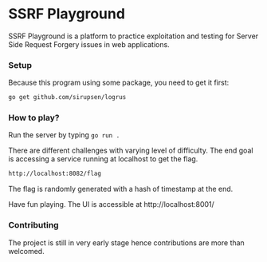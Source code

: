 # SSRF Playground

SSRF Playground is a platform to practice exploitation and testing for Server Side Request Forgery issues in web applications.

### Setup

Because this program using some package, you need to get it first:
```bash
go get github.com/sirupsen/logrus
```

### How to play?

Run the server by typing `go run .`

There are different challenges with varying level of difficulty. The end goal is accessing a service running at localhost to get the flag.

```bash
http://localhost:8082/flag
```

The flag is randomly generated with a hash of timestamp at the end.

Have fun playing. The UI is accessible at http://localhost:8001/

### Contributing

The project is still in very early stage hence contributions are more than welcomed.
